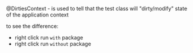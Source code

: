 @DirtiesContext - is used to tell that the test class will "dirty/modify" state of the application context

to see the difference:
- right click run `with` package
- right click run `without` package